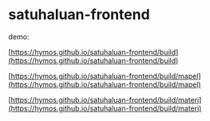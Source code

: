 # satuhaluan-frontend

demo:

[https://hymos.github.io/satuhaluan-frontend/build](https://hymos.github.io/satuhaluan-frontend/build)

[https://hymos.github.io/satuhaluan-frontend/build/mapel](https://hymos.github.io/satuhaluan-frontend/build/mapel)

[https://hymos.github.io/satuhaluan-frontend/build/materi](https://hymos.github.io/satuhaluan-frontend/build/materi)
